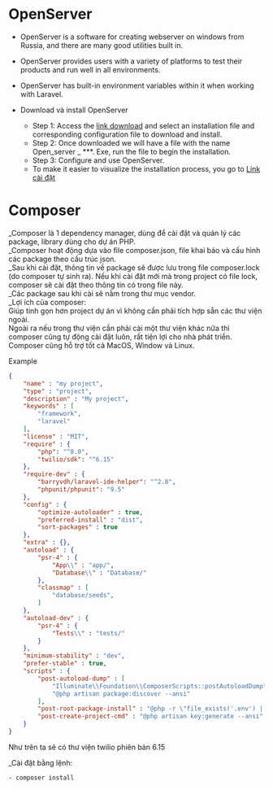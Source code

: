 # OpenServer
- OpenServer is a software for creating webserver on windows from Russia, and there are many good utilities built in.
- OpenServer provides users with a variety of platforms to test their products and run well in all environments.
- OpenServer has built-in environment variables within it when working with Laravel.

- Download và install OpenServer
    - Step 1: Access the [link download](https://ospanel.io/) and select an installation file and corresponding configuration file to download and install.
    - Step 2: Once downloaded we will have a file with the name Open_server _ ***. Exe, run the file to begin the installation.
    - Step 3: Configure and use OpenServer.
    - To make it easier to visualize the installation process, you go to [Link cài đặt](https://freetuts.net/cai-dat-openserver-va-tao-domain-ao-tren-localhost-281.html)

# Composer
_Composer là 1 dependency manager, dùng để cài đặt và quản lý các package, library dùng cho dự án PHP.<br>
_Composer hoạt động dựa vào file composer.json, file khai báo và cấu hình các package theo cấu trúc json.<br>
_Sau khi cài đặt, thông tin về package sẽ được lưu trong file composer.lock (do composer tự sinh ra). Nếu khi cài đặt mới mà trong project có file lock, composer sẽ cài đặt theo thông tin có trong file này.<br>
_Các package sau khi cài sẽ nằm trong thư mục vendor.<br>
_Lợi ích của composer:<br>
Giúp tinh gọn hơn project dự án vì không cần phải tích hợp sẵn các thư viện ngoài.<br>
Ngoài ra nếu trong thư viện cần phải cài một thư viện khác nữa thì composer cũng tự động cài đặt luôn, rất tiện lợi cho nhà phát triển.<br>
Composer cũng hỗ trợ tốt cả MacOS, Window và Linux.

Example
```json
{
	"name" : "my project",
	"type" : "project",
	"description" : "My project",
	"keywords" : [
		"framework",
		"laravel"
	],
	"license" : "MIT",
	"require" : {
		"php": "^8.0",
		"twilio/sdk": "^6.15"
	},
	"require-dev" : {
		"barryvdh/laravel-ide-helper": "^2.8",
		"phpunit/phpunit": "9.5"
	},
	"config" : {
		"optimize-autoloader" : true,
		"preferred-install" : "dist",
		"sort-packages" : true
	},
	"extra" : {},
	"autoload" : {
		"psr-4" : {
			"App\\" : "app/",
			"Database\\" : "Database/"
		},
		"classmap" : [
			"database/seeds",
		]
	},
	"autoload-dev" : {
		"psr-4" : {
			"Tests\\" : "tests/"
		}
	},
	"minimum-stability" : "dev",
	"prefer-stable" : true,
	"scripts" : {
		"post-autoload-dump" : [
			"Illuminate\\Foundation\\ComposerScripts::postAutoloadDump",
			"@php artisan package:discover --ansi"
		],
		"post-root-package-install" : "@php -r \"file_exists('.env') || copy('.env.example', '.env');\"",
		"post-create-project-cmd" : "@php artisan key:generate --ansi"
	}
}
```
Như trên ta sẽ có thư viện twilio phiên bản 6.15

_Cài đặt bằng lệnh:

    - composer install


